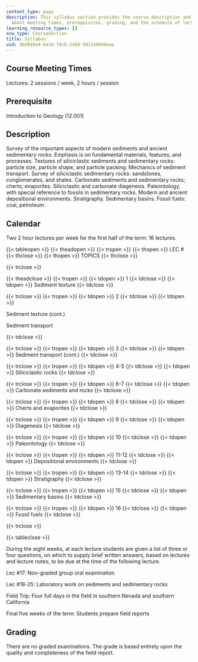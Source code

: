 ```yaml
---
content_type: page
description: This syllabus section provides the course description and information
  about meeting times, prerequisites, grading, and the schedule of lecture topics.
learning_resource_types: []
ocw_type: CourseSection
title: Syllabus
uid: 9bd94be4-6e1b-74cb-24b0-5012a0b96eae
---
```


Course Meeting Times
--------------------

Lectures: 2 sessions / week, 2 hours / session

Prerequisite
------------

Introduction to Geology (12.001)

Description
-----------

Survey of the important aspects of modern sediments and ancient sedimentary rocks. Emphasis is on fundamental materials, features, and processes. Textures of siliciclastic sediments and sedimentary rocks: particle size, particle shape, and particle packing. Mechanics of sediment transport. Survey of siliciclastic sedimentary rocks: sandstones, conglomerates, and shales. Carbonate sediments and sedimentary rocks; cherts; evaporites. Siliciclastic and carbonate diagenesis. Paleontology, with special reference to fossils in sedimentary rocks. Modern and ancient depositional environments. Stratigraphy. Sedimentary basins. Fossil fuels: coal, petroleum.

Calendar
--------

Two 2 hour lectures per week for the first half of the term: 16 lectures.

{{< tableopen >}}
{{< theadopen >}}
{{< tropen >}}
{{< thopen >}}
LEC #
{{< thclose >}}
{{< thopen >}}
TOPICS
{{< thclose >}}

{{< trclose >}}

{{< theadclose >}}
{{< tropen >}}
{{< tdopen >}}
1
{{< tdclose >}}
{{< tdopen >}}
Sediment texture
{{< tdclose >}}

{{< trclose >}}
{{< tropen >}}
{{< tdopen >}}
2
{{< tdclose >}}
{{< tdopen >}}


Sediment texture (cont.)

Sediment transport


{{< tdclose >}}

{{< trclose >}}
{{< tropen >}}
{{< tdopen >}}
3
{{< tdclose >}}
{{< tdopen >}}
Sediment transport (cont.)
{{< tdclose >}}

{{< trclose >}}
{{< tropen >}}
{{< tdopen >}}
4-5
{{< tdclose >}}
{{< tdopen >}}
Siliciclastic rocks
{{< tdclose >}}

{{< trclose >}}
{{< tropen >}}
{{< tdopen >}}
6-7
{{< tdclose >}}
{{< tdopen >}}
Carbonate sediments and rocks
{{< tdclose >}}

{{< trclose >}}
{{< tropen >}}
{{< tdopen >}}
8
{{< tdclose >}}
{{< tdopen >}}
Cherts and evaporites
{{< tdclose >}}

{{< trclose >}}
{{< tropen >}}
{{< tdopen >}}
9
{{< tdclose >}}
{{< tdopen >}}
Diagenesis
{{< tdclose >}}

{{< trclose >}}
{{< tropen >}}
{{< tdopen >}}
10
{{< tdclose >}}
{{< tdopen >}}
Paleontology
{{< tdclose >}}

{{< trclose >}}
{{< tropen >}}
{{< tdopen >}}
11-12
{{< tdclose >}}
{{< tdopen >}}
Depositional environments
{{< tdclose >}}

{{< trclose >}}
{{< tropen >}}
{{< tdopen >}}
13-14
{{< tdclose >}}
{{< tdopen >}}
Stratigraphy
{{< tdclose >}}

{{< trclose >}}
{{< tropen >}}
{{< tdopen >}}
15
{{< tdclose >}}
{{< tdopen >}}
Sedimentary basins
{{< tdclose >}}

{{< trclose >}}
{{< tropen >}}
{{< tdopen >}}
16
{{< tdclose >}}
{{< tdopen >}}
Fossil fuels
{{< tdclose >}}

{{< trclose >}}

{{< tableclose >}}

During the eight weeks, at each lecture students are given a list of three or four questions, on which to supply brief written answers, based on lectures and lecture notes, to be due at the time of the following lecture.

Lec #17: Non-graded group oral examination

Lec #18-25: Laboratory work on sediments and sedimentary rocks

Field Trip: Four full days in the field in southern Nevada and southern California

Final five weeks of the term: Students prepare field reports

Grading
-------

There are no graded examinations. The grade is based entirely upon the quality and completeness of the field report.